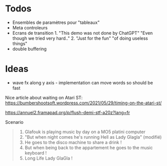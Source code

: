 # Todos

- Ensembles de paramètres pour "tableaux"
- Meta controleurs
- Ecrans de transition
  1.
  "This demo was not done by ChatGPT"
  "Even though we tried very hard.."
  2.
  "Just for the fun"
  "of doing useless things"
- double buffering

# Ideas
- wave fx along y axis - implementation can move words so should be fast

Nice article about waiting on Atari ST:
https://bumbershootsoft.wordpress.com/2021/05/29/timing-on-the-atari-st/

https://annuel2.framapad.org/p/flush-demi-stf-a20z?lang=fr

Scenario
> 1) Glafouk is playing music by day on a MO5 platini computer
> 2) "But when night comes he's running Hell as Lady Glagla"  (modifié)
> 3) He goes to the disco machine to share a drink !
> 4) But when being back to the appartement he goes to the music keyboard !
> 5) Long Life Lady GlaGla !
